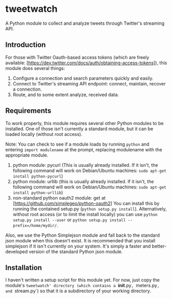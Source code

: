 tweetwatch
==========

A Python module to collect and analyze tweets through Twitter's streaming API.

## Introduction

For those with Twitter Oauth-based access tokens (which are freely available:
[https://dev.twitter.com/docs/auth/obtaining-access-tokens]), this module does several things:

1. Configure a connection and search parameters quickly and easily.
2. Connect to Twitter's streaming API endpoint: connect, maintain, recover a connection.
3. Route, and to some extent analyze, received data.

## Requirements

To work properly, this module requires several other Python modules to be installed. One of those
isn't currently a standard module, but it can be loaded locally (without root access).

Note: You can check to see if a module loads by running `python` and entering `import modulename` at
the prompt, replacing modulename with the appropriate module.

1. python module: pycurl (This is usually already installed. If it isn't, the following command will
work on Debian/Ubuntu machines: `sudo apt-get install python-pycurl`)
2. python module: urllib (this is usually already installed. If it isn't, the following command will
work on Debian/Ubuntu machines: `sudo apt-get install python-urllib`)
3. non-standard python oauth2 module: get at [https://github.com/simplegeo/python-oauth2] You can
install this by running the contained setup.py (`python setup.py install`). Alternatively, without
root access (or to limit the install locally) you can use `python setup.py install --user` or
`python setup.py install --prefix=/home/mydir/`.

Also, we use the Python Simplejson module and fall back to the standard json module when this
doesn't exist. It is recommended that you install simplejson if it isn't currently on your system.
It's simply a faster and better-developed version of the standard Python json module.

## Installation

I haven't written a setup script for this module yet. For now, just copy the module's `tweetwatch'
directory (which contains a `__init__.py`, `meters.py`, and `stream.py`) so that it is a
subdirectory of your working directory.


